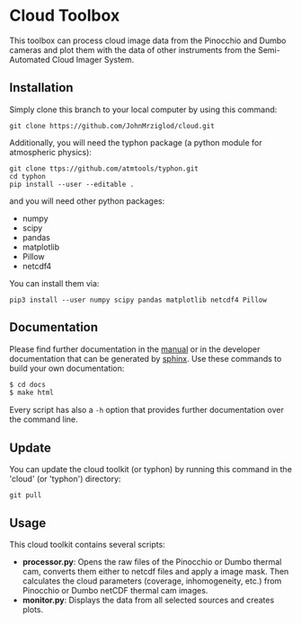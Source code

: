 # Cloud Toolbox
This toolbox can process cloud image data from the Pinocchio and Dumbo 
cameras and plot them with the data of other instruments from the 
Semi-Automated Cloud Imager System.

## Installation
Simply clone this branch to your local computer by using this command:

    git clone https://github.com/JohnMrziglod/cloud.git

Additionally, you will need the typhon package (a python module for atmospheric
physics):

    git clone ttps://github.com/atmtools/typhon.git
    cd typhon
    pip install --user --editable .
    
and you will need other python packages:
* numpy
* scipy
* pandas
* matplotlib
* Pillow
* netcdf4

You can install them via:

    ﻿pip3 install --user numpy scipy pandas matplotlib netcdf4 Pillow
    
## Documentation
Please find further documentation in the [manual](manual/cloud-manual.pdf) or 
in the developer documentation that can be generated by 
[sphinx](http://www.sphinx-doc.org/en/stable/). Use these commands to build 
your own documentation:
```bash
$ cd docs
$ make html
```

Every script has also a ```-h``` option that provides further documentation 
over the command line.
    
## Update
You can update the cloud toolkit (or typhon) by running this command in the 
'cloud' (or 'typhon') directory:

    git pull
    
## Usage
This cloud toolkit contains several scripts:
*   **processor.py**: Opens the raw files of the Pinocchio or Dumbo
thermal cam, converts them either to netcdf files and apply a 
image mask. Then calculates the cloud parameters (coverage, inhomogeneity,
etc.) from Pinocchio or Dumbo netCDF thermal cam images.
*   **monitor.py**: Displays the data from all selected sources and creates
plots.